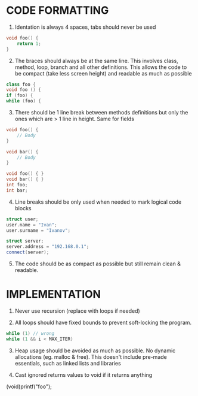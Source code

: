 
# CODE FORMATTING

1. Identation is always 4 spaces, tabs should never be used

```C++
void foo() {
	return 1;
}
```

2. The braces should always be at the same line. This involves class, method, loop, branch and all other definitions. This allows the code to be compact (take less screen height) and readable as much as possible

```C++
class foo {
void foo () {
if (foo) {
while (foo) {
```

3. There should be 1 line break between methods definitions but only the ones which are > 1 line in height. Same for fields

```C++
void foo() {
	// Body
}

void bar() { 
	// Body
}

void foo() { }
void bar() { }
int foo;
int bar;
```

4. Line breaks should be only used when needed to mark logical code blocks

```C++
struct user;
user.name = "Ivan";
user.surname = "Ivanov";

struct server;
server.address = "192.168.0.1";
connect(server);
```

5. The code should be as compact as possible but still remain clean & readable.

# IMPLEMENTATION

1. Never use recursion (replace with loops if needed)

2. All loops should have fixed bounds to prevent soft-locking the program.

```C++
while (1) // wrong
while (1 && i < MAX_ITER)
```

3. Heap usage should be avoided as much as possible. No dynamic allocations (eg. malloc & free). This doesn't include pre-made essentials, such as linked lists and libraries

4. Cast ignored returns values to void if it returns anything

(void)printf("foo");

